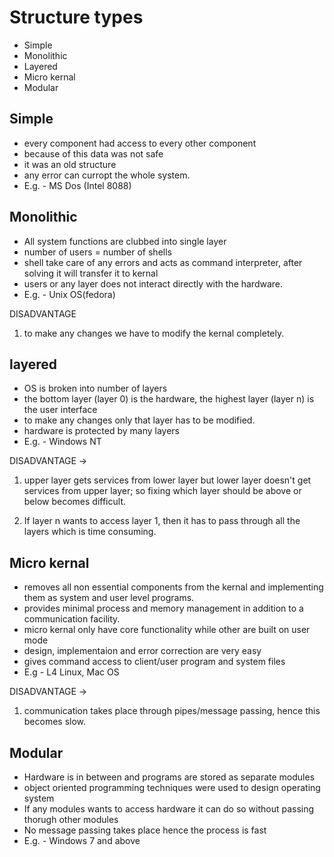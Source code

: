 
# Structure types
- Simple 
- Monolithic
- Layered
- Micro kernal
- Modular



## Simple
- every component had access to every other component
- because of this data was not safe
- it was an old structure
- any error can curropt the whole system.
- E.g. - MS Dos (Intel 8088)



## Monolithic
- All system functions are clubbed into single layer
- number of users = number of shells
- shell take care of any errors and acts as command interpreter, after solving it will transfer it to kernal
- users or any layer does not interact directly with the hardware.
- E.g. - Unix OS(fedora)

DISADVANTAGE 
1. to make any changes we have to modify the kernal completely.


## layered 
- OS is broken into number of layers
- the bottom layer (layer 0) is the hardware, the highest layer (layer n) is the user interface
- to make any changes only that layer has to be modified.
- hardware is protected by many layers
- E.g. - Windows NT

DISADVANTAGE -> 
1. upper layer gets services from lower layer but lower layer doesn't get services from upper layer; so fixing which layer should be above or below becomes difficult.

2. If layer n wants to access layer 1, then it has to pass through all the layers which is time consuming.
## Micro kernal
- removes all non essential components from the kernal and implementing them as system and user level programs.
- provides minimal process and memory management in addition to a communication facility.
- micro kernal only have core functionality while other are built on user mode
- design, implementaion and error correction are very easy
- gives command access to client/user program and system files
- E.g - L4 Linux, Mac OS

DISADVANTAGE ->

1. communication takes place through pipes/message passing, hence this becomes slow.
## Modular
- Hardware is in between and programs are stored as separate modules
- object oriented programming techniques were used to design operating system
- If any modules wants to access hardware it can do so without passing thorugh other modules
- No message passing takes place hence the process is fast
- E.g. - Windows 7 and above